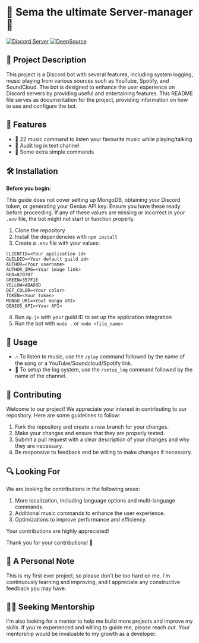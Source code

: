 # 🤖 Sema the ultimate Server-manager 🎵

[![Discord Server](https://img.shields.io/discord/123456789012345678?color=7289DA&label=Discord&logo=discord&logoColor=ffffff)](https://discord.gg/invite/fVCZEmgws5)
[![DeepSource](https://app.deepsource.com/gh/pdomi06/Sema.svg/?label=active+issues&show_trend=true&token=8Dns4wboJzsClyuwwuG5XqFv)](https://app.deepsource.com/gh/pdomi06/Sema/)

## 📝 Project Description

This project is a Discord bot with several features, including system logging, music playing from various sources such as YouTube, Spotify, and SoundCloud. The bot is designed to enhance the user experience on Discord servers by providing useful and entertaining features. This README file serves as documentation for the project, providing information on how to use and configure the bot.

## 🚀 Features

- 🎵 22 music command to listen your favourite music while playing/talking
- 📜 Audit log in text channel
- 💬 Some extra simple commands

## 🛠️ Installation

**Before you begin:**

This guide does not cover setting up MongoDB, obtaining your Discord token, or generating your Genius API key. Ensure you have these ready before proceeding. If any of these values are missing or incorrect in your `.env` file, the bot might not start or function properly.

1. Clone the repository
2. Install the dependencies with `npm install`
3. Create a `.env` file with your values:

```
CLIENTID=<Your application id>
GUILDID=<Your default guild id>
AUTHOR=<Your username>
AUTHOR_IMG=<Your image link>
RED=870707
GREEN=357F1E
YELLOW=ABAD0D
DEF_COLOR=<Your color>
TOKEN=<Your token>
MONGO_URI=<Yout mongo URI>
GENIUS_API=<Your API>
```

4. Run `dp.js` with your guild ID to set up the application integration
5. Run the bot with `node .` or `node <file_name>`

## 📖 Usage

- 🎶 To listen to music, use the `/play` command followed by the name of the song or a YouTube/Soundcloud/Spotify link.
- 📝 To setup the log system, use the `/setup_log` command followed by the name of the channel.

## 🤝 Contributing

Welcome to our project! We appreciate your interest in contributing to our repository. Here are some guidelines to follow:

1. Fork the repository and create a new branch for your changes.
2. Make your changes and ensure that they are properly tested.
3. Submit a pull request with a clear description of your changes and why they are necessary.
4. Be responsive to feedback and be willing to make changes if necessary.

## 🔍 Looking For

We are looking for contributions in the following areas:

1. More localization, including language options and multi-language commands.
2. Additional music commands to enhance the user experience.
3. Optimizations to improve performance and efficiency.

Your contributions are highly appreciated!

Thank you for your contributions! 🙏

## 🌟 A Personal Note

This is my first ever project, so please don't be too hard on me. I'm continuously learning and improving, and I appreciate any constructive feedback you may have.

## 👨‍🏫 Seeking Mentorship

I'm also looking for a mentor to help me build more projects and improve my skills. If you're experienced and willing to guide me, please reach out. Your mentorship would be invaluable to my growth as a developer.
